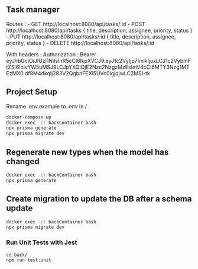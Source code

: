 ## Task manager
Routes :
	- GET http://localhost:8080/api/tasks/:id
	- POST http://localhost:8080/api/tasks { title, description, assignee, priority, status }
	- PUT http://localhost:8080/api/tasks/:id { title, description, assignee, priority, status }
	- DELETE http://localhost:8080/api/tasks/:id

With headers :
Authorization : Bearer eyJhbGciOiJIUzI1NiIsInR5cCI6IkpXVCJ9.eyJ1c2VyIjp7ImlkIjoxLCJ1c2VybmFtZSI6InlvYW5uMSJ9LCJpYXQiOjE2Nzc2NzgzMzEsImV4cCI6MTY3Nzg1MTEzMX0.df8M4dkqlj283V2QgbnFEXl5UVc0igjqjwLC2MSI-tk

## Project Setup

Rename .env.example to .env in /
```sh
docker-compose up
docker exec -it backContainer bash
npx prisma generate
npx prisma migrate dev
```

## Regenerate new types when the model has changed

```sh
docker exec -it backContainer bash
npx prisma generate
```

## Create migration to update the DB after a schema update

```sh
docker exec -it backContainer bash
npx prisma migrate dev
```

### Run Unit Tests with Jest

```sh
cd back/
npm run test:unit
```